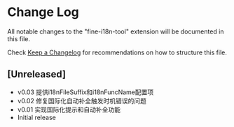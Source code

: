 # Change Log

All notable changes to the "fine-i18n-tool" extension will be documented in this file.

Check [Keep a Changelog](http://keepachangelog.com/) for recommendations on how to structure this file.

## [Unreleased]

- v0.03 提供i18nFileSuffix和i18nFuncName配置项
- v0.02 修复国际化自动补全触发时机错误的问题
- v0.01 实现国际化提示和自动补全功能
- Initial release
